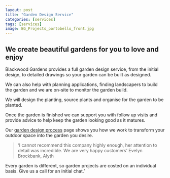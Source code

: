 ```yaml
---
layout: post
title: "Garden Design Service"
categories: [services]
tags: [services]
image: BG_Projects_portobello_front.jpg
---
```

## We create beautiful gardens for you to love and enjoy 

Blackwood Gardens provides a full garden design service, from the initial design, to detailed drawings so your garden can be built as designed. 

We can also help with planning applications, finding landscapers to build the garden and we are on-site to monitor the garden build. 

We will design the planting, source plants and organise for the garden to be planted. 

Once the garden is finished we can support you with follow up visits and provide advice to help keep the garden looking good as it matures. 

Our [garden design process](/process) page shows you how we work to transform your outdoor space into the garden you desire.  

>‘I cannot recommend this company highly enough, her attention to detail was incredible. We are very happy customers’ 
Evelyn Brockbank, Alyth

Every garden is different, so garden projects are costed on an individual basis. Give us a call for an initial chat.’

